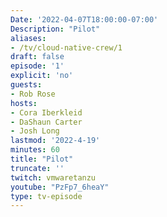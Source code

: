 ```yaml
---
Date: '2022-04-07T18:00:00-07:00'
Description: "Pilot"
aliases:
- /tv/cloud-native-crew/1
draft: false
episode: '1'
explicit: 'no'
guests:
- Rob Rose
hosts:
- Cora Iberkleid
- DaShaun Carter
- Josh Long
lastmod: '2022-4-19'
minutes: 60
title: "Pilot"
truncate: ''
twitch: vmwaretanzu
youtube: "PzFp7_6heaY"
type: tv-episode
---
```

